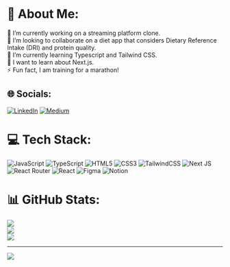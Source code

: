 # 💫 About Me:
🔭 I’m currently working on a streaming platform clone.<br>👯 I’m looking to collaborate on a diet app that considers Dietary Reference Intake (DRI) and protein quality.<br>🌿 I’m currently learning Typescript and Tailwind CSS.<br>🌱 I want to learn about Next.js.<br>⚡ Fun fact, I am training for a marathon!


## 🌐 Socials:
[![LinkedIn](https://img.shields.io/badge/LinkedIn-%230077B5.svg?logo=linkedin&logoColor=white)](https://linkedin.com/in/yazici-omer) [![Medium](https://img.shields.io/badge/Medium-12100E?logo=medium&logoColor=white)](https://medium.com/@omeryaz) 

# 💻 Tech Stack:
![JavaScript](https://img.shields.io/badge/javascript-%23323330.svg?style=for-the-badge&logo=javascript&logoColor=%23F7DF1E) ![TypeScript](https://img.shields.io/badge/typescript-%23007ACC.svg?style=for-the-badge&logo=typescript&logoColor=white) ![HTML5](https://img.shields.io/badge/html5-%23E34F26.svg?style=for-the-badge&logo=html5&logoColor=white) ![CSS3](https://img.shields.io/badge/css3-%231572B6.svg?style=for-the-badge&logo=css3&logoColor=white) ![TailwindCSS](https://img.shields.io/badge/tailwindcss-%2338B2AC.svg?style=for-the-badge&logo=tailwind-css&logoColor=white) ![Next JS](https://img.shields.io/badge/Next-black?style=for-the-badge&logo=next.js&logoColor=white) ![React Router](https://img.shields.io/badge/React_Router-CA4245?style=for-the-badge&logo=react-router&logoColor=white) ![React](https://img.shields.io/badge/react-%2320232a.svg?style=for-the-badge&logo=react&logoColor=%2361DAFB) 	![Figma](https://img.shields.io/badge/figma-%23F24E1E.svg?style=for-the-badge&logo=figma&logoColor=white) ![Notion](https://img.shields.io/badge/Notion-%23000000.svg?style=for-the-badge&logo=notion&logoColor=white)
# 📊 GitHub Stats:
![](https://github-readme-stats.vercel.app/api?username=omeryaz&theme=dark&hide_border=false&include_all_commits=true&count_private=false)<br/>
![](https://github-readme-streak-stats.herokuapp.com/?user=omeryaz&theme=dark&hide_border=false)<br/>
![](https://github-readme-stats.vercel.app/api/top-langs/?username=omeryaz&theme=dark&hide_border=false&include_all_commits=true&count_private=false&layout=compact)

---
[![](https://visitcount.itsvg.in/api?id=omeryaz&icon=0&color=0)](https://visitcount.itsvg.in)
